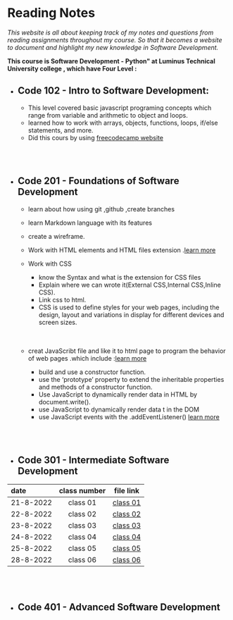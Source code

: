 # Reading Notes
_This website is all about keeping track of my notes and questions from reading assignments throughout my course. So that it becomes a website to document and highlight my new knowledge in Software Development._


**This course is Software Development - Python" at Luminus Technical University college , which have Four Level :**


* ## Code 102 - Intro to Software Development:
    * This level covered basic javascript programing concepts which range from variable and arithmetic to object and loops.
    * learned how to work with arrays, objects, functions, loops, if/else statements, and more.
    * Did this cours by using [freecodecamp website](https://www.freecodecamp.org/learn/javascript-algorithms-and-data-structures/)

<br>
<br> 


* ## Code 201 - Foundations of Software Development
    * learn about how using git ,github ,create branches 
    * learn Markdown language with its features
    * create a wireframe.
    * Work with HTML elements and HTML files extension .[learn more ](https://www.w3schools.com/html/html_intro.asp)
    * Work with CSS
         *  know the Syntax and what is the extension for CSS files
         * Explain where we can wrote it(External CSS,Internal CSS,Inline CSS).
         * Link css to html.
         *  CSS is used to define styles for your web pages, including the design, layout and variations in display for different devices and screen sizes.
         <br> 
         <br>

    *   creat JavaScribt file and like it to html page to program the behavior of web pages .which include :[learn more ](https://www.w3schools.com/js/default.asp)
          * build and use a constructor function.
          * use the ‘prototype’ property to extend the inheritable properties and methods of a constructor function. 
          * Use JavaScript to dynamically render data in HTML by document.write().
          * use JavaScript to dynamically render data t in the DOM
          * use JavaScript events with the .addEventListener() [learn more ](https://www.w3schools.com/html/html_intro.asphttps://www.javatpoint.com/javascript-events)


<br>
<br> 

* ## Code 301 - Intermediate Software Development
 | date              |     class number|     file link                   |
| :---               |    :----:       |     ---                         |  
| 21-8-2022          |   class 01      |[class 01 ](./class01/class01.md)|
| 22-8-2022          |  class 02       |[class 02 ](./class02/class02.md)|   
| 23-8-2022          |  class 03       |[class 03 ](./class03/class03.md) |
| 24-8-2022          |  class 04       |[class 04 ](./class04/class04.md) |
| 25-8-2022          |  class 05       |[class 05 ](./class05/class05.md) |
| 28-8-2022          |  class 06       |[class 06 ](./class06/class06.md) |



<br>
<br> 

* ## Code 401 - Advanced Software Development

<br>
<br> 


